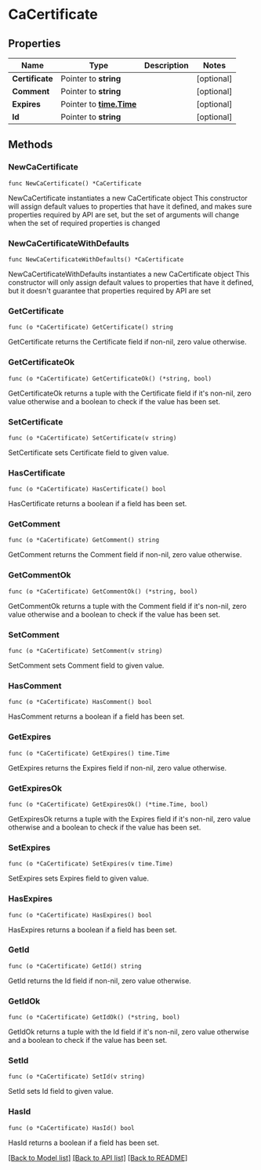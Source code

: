 # CaCertificate

## Properties

Name | Type | Description | Notes
------------ | ------------- | ------------- | -------------
**Certificate** | Pointer to **string** |  | [optional] 
**Comment** | Pointer to **string** |  | [optional] 
**Expires** | Pointer to [**time.Time**](time.Time.md) |  | [optional] 
**Id** | Pointer to **string** |  | [optional] 

## Methods

### NewCaCertificate

`func NewCaCertificate() *CaCertificate`

NewCaCertificate instantiates a new CaCertificate object
This constructor will assign default values to properties that have it defined,
and makes sure properties required by API are set, but the set of arguments
will change when the set of required properties is changed

### NewCaCertificateWithDefaults

`func NewCaCertificateWithDefaults() *CaCertificate`

NewCaCertificateWithDefaults instantiates a new CaCertificate object
This constructor will only assign default values to properties that have it defined,
but it doesn't guarantee that properties required by API are set

### GetCertificate

`func (o *CaCertificate) GetCertificate() string`

GetCertificate returns the Certificate field if non-nil, zero value otherwise.

### GetCertificateOk

`func (o *CaCertificate) GetCertificateOk() (*string, bool)`

GetCertificateOk returns a tuple with the Certificate field if it's non-nil, zero value otherwise
and a boolean to check if the value has been set.

### SetCertificate

`func (o *CaCertificate) SetCertificate(v string)`

SetCertificate sets Certificate field to given value.

### HasCertificate

`func (o *CaCertificate) HasCertificate() bool`

HasCertificate returns a boolean if a field has been set.

### GetComment

`func (o *CaCertificate) GetComment() string`

GetComment returns the Comment field if non-nil, zero value otherwise.

### GetCommentOk

`func (o *CaCertificate) GetCommentOk() (*string, bool)`

GetCommentOk returns a tuple with the Comment field if it's non-nil, zero value otherwise
and a boolean to check if the value has been set.

### SetComment

`func (o *CaCertificate) SetComment(v string)`

SetComment sets Comment field to given value.

### HasComment

`func (o *CaCertificate) HasComment() bool`

HasComment returns a boolean if a field has been set.

### GetExpires

`func (o *CaCertificate) GetExpires() time.Time`

GetExpires returns the Expires field if non-nil, zero value otherwise.

### GetExpiresOk

`func (o *CaCertificate) GetExpiresOk() (*time.Time, bool)`

GetExpiresOk returns a tuple with the Expires field if it's non-nil, zero value otherwise
and a boolean to check if the value has been set.

### SetExpires

`func (o *CaCertificate) SetExpires(v time.Time)`

SetExpires sets Expires field to given value.

### HasExpires

`func (o *CaCertificate) HasExpires() bool`

HasExpires returns a boolean if a field has been set.

### GetId

`func (o *CaCertificate) GetId() string`

GetId returns the Id field if non-nil, zero value otherwise.

### GetIdOk

`func (o *CaCertificate) GetIdOk() (*string, bool)`

GetIdOk returns a tuple with the Id field if it's non-nil, zero value otherwise
and a boolean to check if the value has been set.

### SetId

`func (o *CaCertificate) SetId(v string)`

SetId sets Id field to given value.

### HasId

`func (o *CaCertificate) HasId() bool`

HasId returns a boolean if a field has been set.


[[Back to Model list]](../README.md#documentation-for-models) [[Back to API list]](../README.md#documentation-for-api-endpoints) [[Back to README]](../README.md)


